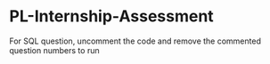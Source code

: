 # PL-Internship-Assessment

For SQL question, uncomment the code and remove the commented question numbers to run
